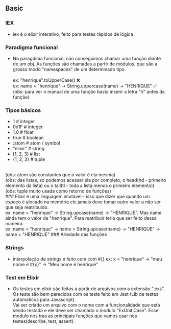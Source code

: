 ## Basic
### IEX
  - iex é o elixir interativo, feito para testes rápidos de lógica

### Paradigma funcional
  - No paragdima funcional, não conseguimos chamar uma função diante de um obj. As funções são chamadas a partir de módulos, que são a grosso modo "namespaces" de um determinado tipo.<br><br>
ex: "henrique".toUpperCase() ❌<br>
ex: name = "henrique" -> String.uppercase(name) -> "HENRIQUE" ✅ <br>
(obs: para ver o manual de uma função basta inserir a letra "h" antes da função)

### Tipos básicos 
- 1          # integer
- 0x1F       # integer
- 1.0        # float
- true       # boolean
- :atom      # atom / symbol
- "elixir"   # string
- [1, 2, 3]  # list
- {1, 2, 3}  # tuple 
<br>
(obs: atom são constantes que o valor é ela mesma)<br>
(obs: das listas, so podemos acessar ela por completo, o head(hd - primeiro elemento da lista) ou o tail(tl - toda a lista menos o primeiro elemento))<br>
(obs: tuple muito usada como retorno de funções)<br>
### Elixir é uma linguagem imutável
  - isso que dizer que quando um espaço é alocado na memória ele jamais deve tomar outro valor a não ser que seja reatribuido.<br>
  ex: name = "henrique" -> String.upcase(name) -> "HENRIQUE". Mas name ainda tem o valor de "henrique". Para reatribuir teria que ser feito dessa maneira.<br>
  ex: name = "henrique" -> name = String.upcase(name) -> "HENRIQUE" -> name = "HENRIQUE"
### Ariedade das funções


### Strings 
  - interpolação de strings é feito com com #{}
    ex: x = "henrique" -> "meu nome é #{x}" -> "Meu nome é henrique"

### Test em Elixir
  - Os testes em elixir são feitos a partir de arquivos com a extensão ".exs". Os tests são bem parecidos com os teste feito em Jest (Lib de testes automaticos para Javascript).<br>
  Vai ser criado um arquivo com o nome com a funcionalidade que está sendo testada e ele deve ser chamado o modulo "ExUnit.Case". Esse modulo nos tras as principais funções que vamos usar nos testes(describe, test, assert).

